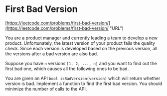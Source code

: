 # First Bad Version #


[https://leetcode.com/problems/first-bad-version/](https://leetcode.com/problems/first-bad-version/ "URL")

You are a product manager and currently leading a team to develop a new product. Unfortunately, the latest version of your product fails the quality check. Since each version is developed based on the previous version, all the versions after a bad version are also bad.

Suppose you have `n` versions `[1, 2, ..., n]` and you want to find out the first bad one, which causes all the following ones to be bad.

You are given an API `bool isBadVersion(version)` which will return whether version is bad. Implement a function to find the first bad version. You should minimize the number of calls to the API.
